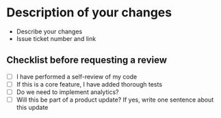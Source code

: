 # Description of your changes
  
- Describe your changes
- Issue ticket number and link
  
## Checklist before requesting a review
- [ ] I have performed a self-review of my code
- [ ] If this is a core feature, I have added thorough tests
- [ ] Do we need to implement analytics?
- [ ] Will this be part of a product update? If yes, write one sentence about this update
